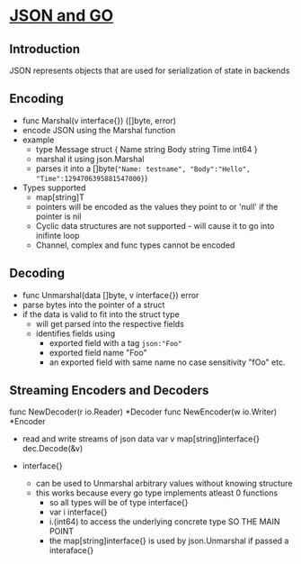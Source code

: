 # [JSON and GO](https://go.dev/blog/json)

## Introduction
JSON represents objects that are used for serialization of state in backends

## Encoding
- func Marshal(v interface{}) ([]byte, error)
- encode JSON using the Marshal function
- example
    - type Message struct {
        Name string
        Body string
        Time int64
    }
    - marshal it using json.Marshal
    - parses it into a
      []byte(`"Name: testname", "Body":"Hello", "Time":1294706395881547000}`)
- Types supported
    - map[string]T
    - pointers will be encoded as the values they point to or 'null' if the pointer is nil
    - Cyclic data structures are not supported - will cause it to go into inifinte loop
    - Channel, complex and func types cannot be encoded

## Decoding
- func Unmarshal(data []byte, v interface{}) error
- parse bytes into the pointer of a struct 
- if the data is valid to fit into the struct type
    - will get parsed into the respective fields
    - identifies fields using
        - exported field with a tag `json:"Foo"`
        - exported field name "Foo"
        - an exported field with same name no case sensitivity "fOo" etc.

## Streaming Encoders and Decoders
func NewDecoder(r io.Reader) *Decoder
func NewEncoder(w io.Writer) *Encoder
- read and write streams of json data
  var v map[string]interface{}
  dec.Decode(&v)

- interface{}
    - can be used to Unmarshal arbitrary values without knowing structure
    - this works because every go type implements atleast 0 functions
        - so all types will be of type interface{} 
        - var i interface{}
        - i.(int64) to access the underlying concrete type
        SO THE MAIN POINT
        - the map[string]interface{} is used by json.Unmarshal if passed a interaface{}

        
